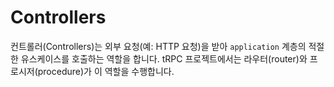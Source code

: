 # Controllers

컨트롤러(Controllers)는 외부 요청(예: HTTP 요청)을 받아 `application` 계층의 적절한 유스케이스를 호출하는 역할을 합니다. tRPC 프로젝트에서는 라우터(router)와 프로시저(procedure)가 이 역할을 수행합니다.
